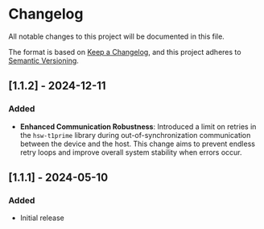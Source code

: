 <!--
SPDX-FileCopyrightText: Copyright (c) 2025 Infineon Technologies AG
SPDX-License-Identifier: MIT
-->

# Changelog

All notable changes to this project will be documented in this file.

The format is based on [Keep a Changelog](https://keepachangelog.com/en/1.0.0/),
and this project adheres to [Semantic
Versioning](https://semver.org/spec/v2.0.0.html).

## [1.1.2] - 2024-12-11

### Added

- **Enhanced Communication Robustness**: Introduced a limit on retries in the
  `hsw-t1prime` library during out-of-synchronization communication between the
  device and the host. This change aims to prevent endless retry loops and
  improve overall system stability when errors occur.

## [1.1.1] - 2024-05-10

### Added

- Initial release
